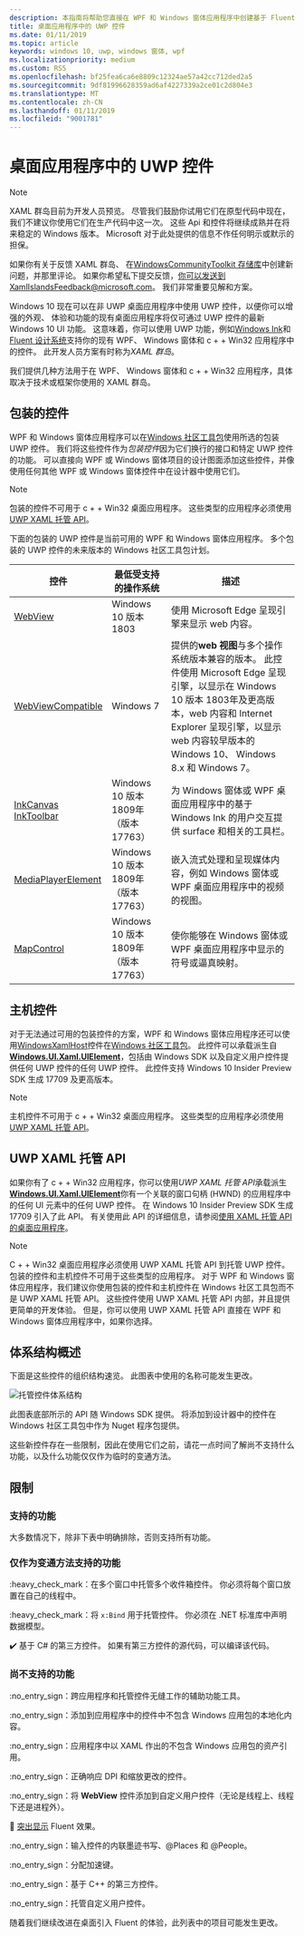 ```yaml
---
description: 本指南将帮助您直接在 WPF 和 Windows 窗体应用程序中创建基于 Fluent 的 UWP UI
title: 桌面应用程序中的 UWP 控件
ms.date: 01/11/2019
ms.topic: article
keywords: windows 10, uwp, windows 窗体, wpf
ms.localizationpriority: medium
ms.custom: RS5
ms.openlocfilehash: bf25fea6ca6e8809c12324ae57a42cc712ded2a5
ms.sourcegitcommit: 9df81996628359ad6af4227339a2ce01c2d804e3
ms.translationtype: MT
ms.contentlocale: zh-CN
ms.lasthandoff: 01/11/2019
ms.locfileid: "9001781"
---
```

# <a name="uwp-controls-in-desktop-applications"></a>桌面应用程序中的 UWP 控件

> [!NOTE]
> XAML 群岛目前为开发人员预览。 尽管我们鼓励你试用它们在原型代码中现在，我们不建议你使用它们在生产代码中这一次。 这些 Api 和控件将继续成熟并在将来稳定的 Windows 版本。 Microsoft 对于此处提供的信息不作任何明示或默示的担保。
>
> 如果你有关于反馈 XAML 群岛、 在[WindowsCommunityToolkit 存储库](https://github.com/windows-toolkit/WindowsCommunityToolkit/issues)中创建新问题，并那里评论。 如果你希望私下提交反馈，你可以发送到XamlIslandsFeedback@microsoft.com。 我们非常重要见解和方案。

Windows 10 现在可以在非 UWP 桌面应用程序中使用 UWP 控件，以便你可以增强的外观、 体验和功能的现有桌面应用程序将仅可通过 UWP 控件的最新 Windows 10 UI 功能。 这意味着，你可以使用 UWP 功能，例如[Windows Ink](../design/input/pen-and-stylus-interactions.md)和[Fluent 设计系统](../design/fluent-design-system/index.md)支持你的现有 WPF、 Windows 窗体和 c + + Win32 应用程序中的控件。 此开发人员方案有时称为*XAML 群岛*。

我们提供几种方法用于在 WPF、 Windows 窗体和 c + + Win32 应用程序，具体取决于技术或框架你使用的 XAML 群岛。

## <a name="wrapped-controls"></a>包装的控件

WPF 和 Windows 窗体应用程序可以在[Windows 社区工具包](https://docs.microsoft.com/windows/uwpcommunitytoolkit/)使用所选的包装 UWP 控件。 我们将这些控件作为*包装控件*因为它们换行的接口和特定 UWP 控件的功能。 可以直接向 WPF 或 Windows 窗体项目的设计图面添加这些控件，并像使用任何其他 WPF 或 Windows 窗体控件中在设计器中使用它们。

> [!NOTE]
> 包装的控件不可用于 c + + Win32 桌面应用程序。 这些类型的应用程序必须使用[UWP XAML 托管 API](#uwp-xaml-hosting-api)。

下面的包装的 UWP 控件是当前可用的 WPF 和 Windows 窗体应用程序。 多个包装的 UWP 控件的未来版本的 Windows 社区工具包计划。

| 控件 | 最低受支持的操作系统 | 描述 |
|-----------------|-------------------------------|-------------|
| [WebView](https://docs.microsoft.com/windows/communitytoolkit/controls/wpf-winforms/webview) | Windows 10 版本 1803 | 使用 Microsoft Edge 呈现引擎来显示 web 内容。 |
| [WebViewCompatible](https://docs.microsoft.com/windows/communitytoolkit/controls/wpf-winforms/webviewcompatible) | Windows 7 | 提供的**web 视图**与多个操作系统版本兼容的版本。 此控件使用 Microsoft Edge 呈现引擎，以显示在 Windows 10 版本 1803年及更高版本，web 内容和 Internet Explorer 呈现引擎，以显示 web 内容较早版本的 Windows 10、 Windows 8.x 和 Windows 7。 |
| [InkCanvas](https://docs.microsoft.com/windows/communitytoolkit/controls/wpf-winforms/inkcanvas)<br>[InkToolbar](https://docs.microsoft.com/windows/communitytoolkit/controls/wpf-winforms/inktoolbar) | Windows 10 版本 1809年 （版本 17763） | 为 Windows 窗体或 WPF 桌面应用程序中的基于 Windows Ink 的用户交互提供 surface 和相关的工具栏。 |
| [MediaPlayerElement](https://docs.microsoft.com/windows/communitytoolkit/controls/wpf-winforms/mediaplayerelement) | Windows 10 版本 1809年 （版本 17763） | 嵌入流式处理和呈现媒体内容，例如 Windows 窗体或 WPF 桌面应用程序中的视频的视图。 |
| [MapControl](https://docs.microsoft.com/en-us/windows/communitytoolkit/controls/wpf-winforms/mapcontrol) | Windows 10 版本 1809年 （版本 17763） | 使你能够在 Windows 窗体或 WPF 桌面应用程序中显示的符号或逼真映射。 |

## <a name="host-controls"></a>主机控件

对于无法通过可用的包装控件的方案，WPF 和 Windows 窗体应用程序还可以使用[WindowsXamlHost](https://docs.microsoft.com/windows/communitytoolkit/controls/wpf-winforms/windowsxamlhost)控件在[Windows 社区工具包](https://docs.microsoft.com/windows/uwpcommunitytoolkit/)。 此控件可以承载派生自[**Windows.UI.Xaml.UIElement**](https://docs.microsoft.com/uwp/api/windows.ui.xaml.uielement)，包括由 Windows SDK 以及自定义用户控件提供任何 UWP 控件的任何 UWP 控件。 此控件支持 Windows 10 Insider Preview SDK 生成 17709 及更高版本。

> [!NOTE]
> 主机控件不可用于 c + + Win32 桌面应用程序。 这些类型的应用程序必须使用[UWP XAML 托管 API](#uwp-xaml-hosting-api)。

## <a name="uwp-xaml-hosting-api"></a>UWP XAML 托管 API

如果你有了 c + + Win32 应用程序，你可以使用*UWP XAML 托管 API*承载派生[**Windows.UI.Xaml.UIElement**](https://docs.microsoft.com/uwp/api/windows.ui.xaml.uielement)你有一个关联的窗口句柄 (HWND) 的应用程序中的任何 UI 元素中的任何 UWP 控件。 在 Windows 10 Insider Preview SDK 生成 17709 引入了此 API。 有关使用此 API 的详细信息，请参阅[使用 XAML 托管 API 的桌面应用程序](using-the-xaml-hosting-api.md)。

> [!NOTE]
> C + + Win32 桌面应用程序必须使用 UWP XAML 托管 API 到托管 UWP 控件。 包装的控件和主机控件不可用于这些类型的应用程序。 对于 WPF 和 Windows 窗体应用程序，我们建议你使用包装的控件和主机控件在 Windows 社区工具包而不是 UWP XAML 托管 API。 这些控件使用 UWP XAML 托管 API 内部，并且提供更简单的开发体验。 但是，你可以使用 UWP XAML 托管 API 直接在 WPF 和 Windows 窗体应用程序中，如果你选择。

## <a name="architecture-overview"></a>体系结构概述

下面是这些控件的组织结构速览。 此图表中使用的名称可能发生更改。  

![托管控件体系结构](images/host-controls.png)

此图表底部所示的 API 随 Windows SDK 提供。 将添加到设计器中的控件在 Windows 社区工具包中作为 Nuget 程序包提供。

这些新控件存在一些限制，因此在使用它们之前，请花一点时间了解尚不支持什么功能，以及什么功能仅仅作为临时的变通方法。

## <a name="limitations"></a>限制

### <a name="whats-supported"></a>支持的功能

大多数情况下，除非下表中明确排除，否则支持所有功能。

### <a name="whats-supported-only-with-workarounds"></a>仅作为变通方法支持的功能

:heavy_check_mark：在多个窗口中托管多个收件箱控件。 你必须将每个窗口放置在自己的线程中。

:heavy_check_mark：将 ``x:Bind`` 用于托管控件。 你必须在 .NET 标准库中声明数据模型。

:heavy_check_mark: 基于 C# 的第三方控件。 如果有第三方控件的源代码，可以编译该代码。

### <a name="whats-not-yet-supported"></a>尚不支持的功能

:no_entry_sign：跨应用程序和托管控件无缝工作的辅助功能工具。

:no_entry_sign：添加到应用程序中的控件中不包含 Windows 应用包的本地化内容。

:no_entry_sign：应用程序中以 XAML 作出的不包含 Windows 应用包的资产引用。

:no_entry_sign：正确响应 DPI 和缩放更改的控件。

:no_entry_sign：将 **WebView** 控件添加到自定义用户控件（无论是线程上、线程下还是进程外）。

:no_entry_sign: [突出显示](https://docs.microsoft.com/windows/uwp/design/style/reveal) Fluent 效果。

:no_entry_sign：输入控件的内联墨迹书写、@Places 和 @People。

:no_entry_sign：分配加速键。

:no_entry_sign：基于 C++ 的第三方控件。

:no_entry_sign：托管自定义用户控件。

随着我们继续改进在桌面引入 Fluent 的体验，此列表中的项目可能发生更改。  
